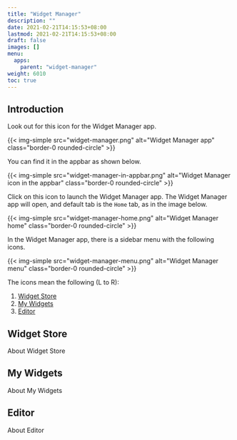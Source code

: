```yaml
---
title: "Widget Manager"
description: ""
date: 2021-02-21T14:15:53+08:00
lastmod: 2021-02-21T14:15:53+08:00
draft: false
images: []
menu:
  apps:
    parent: "widget-manager"
weight: 6010
toc: true
---
```


## Introduction

Look out for this icon for the Widget Manager app.

{{< img-simple src="widget-manager.png" alt="Widget Manager app" class="border-0 rounded-circle" >}}

You can find it in the appbar as shown below.

{{< img-simple src="widget-manager-in-appbar.png" alt="Widget Manager icon in the appbar" class="border-0 rounded-circle" >}}

Click on this icon to launch the Widget Manager app. The Widget Manager app will open, and default tab is the `Home` tab, as in the image below.

{{< img-simple src="widget-manager-home.png" alt="Widget Manager home" class="border-0 rounded-circle" >}}

In the Widget Manager app, there is a sidebar menu with the following icons.

{{< img-simple src="widget-manager-menu.png" alt="Widget Manager menu" class="border-0 rounded-circle" >}}

The icons mean the following (L to R):

1. [Widget Store](#widget-store)
2. [My Widgets](#my-widgets)
3. [Editor](#editor)

## Widget Store

About Widget Store

## My Widgets 

About My Widgets

## Editor

About Editor
